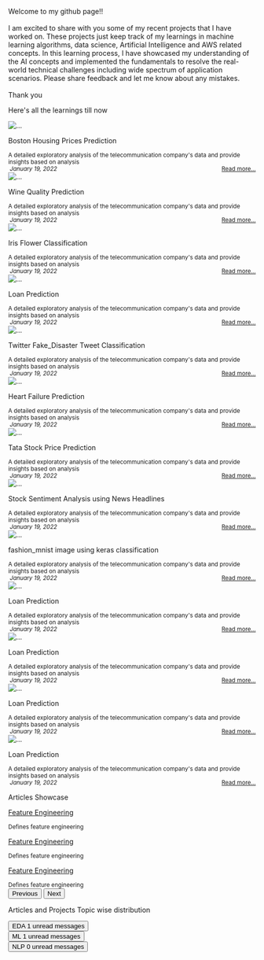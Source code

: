 <div id="myPage">
  <div class='container-fluid p-2 m-2'>
    <div id="about">
      <div class="container-fluid">
        <div class="row py-2 mb-2">
          <div class="text-secondary bg-white border-0 rounded px-1 h-100">
            <div class="card-body py-0 m-0 bg-transparent">
              <p class='card-text'> Welcome to my github page!! <br>
                <br> I am excited to share with you some of my recent projects that I have worked on. These projects just keep track of my learnings in machine learning algorithms, data science, Artificial Intelligence and AWS related concepts. In this learning process, I have showcased my understanding of the AI concepts and implemented the fundamentals to resolve the real-world technical challenges including wide spectrum of application scenarios. Please share feedback and let me know about any mistakes. <br>
                <br>Thank you
              </p>
            </div>
          </div>
        </div>
      </div>
    </div>
    <div id="projects">
      <div class="container-fluid">
        <div class="row p-2 mt-3 mb-2">
          <p class="text-success fs-6 fw-bold">Here's all the learnings till now&nbsp; <i class="fa fa-angle-double-down"></i>
          </p>
        </div>
        <div class="row row-cols-1 row-cols-sm-2 row-cols-md-3 row-cols-lg-4 g-3">
          <div class="col">
            <div class="card bg-light border-1 px-1 rounded h-100">
              <div class="card-header border-0 bg-transparent">
                <img src="/assets/images/boston.jpg" id='data-card-image' loading="lazy" class='card-img-top img-fluid' alt='...'>
              </div>
              <div class="card-body py-0 m-0 bg-transparent">
                <p class="card-title fw-bold">Boston Housing Prices Prediction</p>
                <small class="card-text" id="data-card-text">A detailed exploratory analysis of the telecommunication company's data and provide insights based on analysis</small>
              </div>
              <div class="card-footer border-0 bg-transparent text-muted">
                <small>
                  <i class="fa fa-calendar">&nbsp;January 19, 2022</i>
                  <span style="float:right;">
                    <a class="card-link" href="/docs/Boston Housing.html"> Read more... </a>
                  </span>
                </small>
              </div>
            </div>
          </div>
          <div class="col">
            <div class="card bg-light border-1 px-1 rounded h-100">
              <div class="card-header border-0 bg-transparent">
                <img src="/assets/images/wine.jpg" id='data-card-image' loading="lazy" class='card-img-top img-fluid' alt='...'>
              </div>
              <div class="card-body py-0 m-0 bg-transparent">
                <p class="card-title fw-bold">Wine Quality Prediction</p>
                <small class="card-text" id="data-card-text">A detailed exploratory analysis of the telecommunication company's data and provide insights based on analysis</small>
              </div>
              <div class="card-footer border-0 bg-transparent text-muted">
                <small>
                  <i class="fa fa-calendar">&nbsp;January 19, 2022</i>
                  <span style="float:right;">
                    <a class="card-link" href="/docs/Wine Quality.html"> Read more... </a>
                  </span>
                </small>
              </div>
            </div>
          </div>
          <div class="col">
            <div class="card bg-light border-1 px-1 rounded h-100">
              <div class="card-header border-0 bg-transparent">
                <img src="/assets/images/iris.jpg" id='data-card-image' loading="lazy" class='card-img-top img-fluid' alt='...'>
              </div>
              <div class="card-body py-0 m-0 bg-transparent">
                <p class="card-title fw-bold">Iris Flower Classification</p>
                <small class="card-text" id="data-card-text">A detailed exploratory analysis of the telecommunication company's data and provide insights based on analysis</small>
              </div>
              <div class="card-footer border-0 bg-transparent text-muted">
                <small>
                  <i class="fa fa-calendar">&nbsp;January 19, 2022</i>
                  <span style="float:right;">
                    <a class="card-link" href="/docs/Iris Flower Classification.html"> Read more... </a>
                  </span>
                </small>
              </div>
            </div>
          </div>
          <div class="col">
            <div class="card bg-light border-1 px-1 rounded h-100">
              <div class="card-header border-0 bg-transparent">
                <img src="/assets/images/loan.jpg" id='data-card-image' loading="lazy" class='card-img-top img-fluid' alt='...'>
              </div>
              <div class="card-body py-0 m-0 bg-transparent">
                <p class="card-title fw-bold">Loan Prediction</p>
                <small class="card-text" id="data-card-text">A detailed exploratory analysis of the telecommunication company's data and provide insights based on analysis</small>
              </div>
              <div class="card-footer border-0 bg-transparent text-muted">
                <small>
                  <i class="fa fa-calendar">&nbsp;January 19, 2022</i>
                  <span style="float:right;">
                    <a class="card-link" href="/my-priv-repo/templates/login.html"> Read more... </a>
                  </span>
                </small>
              </div>
            </div>
          </div>
	  <div class="col">
            <div class="card bg-light border-1 px-1 rounded h-100">
              <div class="card-header border-0 bg-transparent">
                <img src="/assets/images/fake-tweet.png" id='data-card-image' loading="lazy" class='card-img-top img-fluid' alt='...'>
              </div>
              <div class="card-body py-0 m-0 bg-transparent">
                <p class="card-title fw-bold">Twitter Fake_Disaster Tweet Classification</p>
                <small class="card-text" id="data-card-text">A detailed exploratory analysis of the telecommunication company's data and provide insights based on analysis</small>
              </div>
              <div class="card-footer border-0 bg-transparent text-muted">
                <small>
                  <i class="fa fa-calendar">&nbsp;January 19, 2022</i>
                  <span style="float:right;">
                    <a class="card-link" href="/docs/Twitter Fake_Disaster Tweet Classification.html"> Read more... </a>
                  </span>
                </small>
              </div>
            </div>
          </div>
	  <div class="col">
            <div class="card bg-light border-1 px-1 rounded h-100">
              <div class="card-header border-0 bg-transparent">
                <img src="/assets/images/heart.jpg" id='data-card-image' loading="lazy" class='card-img-top img-fluid' alt='...'>
              </div>
              <div class="card-body py-0 m-0 bg-transparent">
                <p class="card-title fw-bold">Heart Failure Prediction</p>
                <small class="card-text" id="data-card-text">A detailed exploratory analysis of the telecommunication company's data and provide insights based on analysis</small>
              </div>
              <div class="card-footer border-0 bg-transparent text-muted">
                <small>
                  <i class="fa fa-calendar">&nbsp;January 19, 2022</i>
                  <span style="float:right;">
                    <a class="card-link" href="/docs/Heart Failure Prediction.html"> Read more... </a>
                  </span>
                </small>
              </div>
            </div>
          </div>
	  <div class="col">
            <div class="card bg-light border-1 px-1 rounded h-100">
              <div class="card-header border-0 bg-transparent">
                <img src="/assets/images/tata-stock.jpg" id='data-card-image' loading="lazy" class='card-img-top img-fluid' alt='...'>
              </div>
              <div class="card-body py-0 m-0 bg-transparent">
                <p class="card-title fw-bold">Tata Stock Price Prediction</p>
                <small class="card-text" id="data-card-text">A detailed exploratory analysis of the telecommunication company's data and provide insights based on analysis</small>
              </div>
              <div class="card-footer border-0 bg-transparent text-muted">
                <small>
                  <i class="fa fa-calendar">&nbsp;January 19, 2022</i>
                  <span style="float:right;">
                    <a class="card-link" href="/docs/Tata Stock Price Prediction.html"> Read more... </a>
                  </span>
                </small>
              </div>
            </div>
          </div>
	  <div class="col">
            <div class="card bg-light border-1 px-1 rounded h-100">
              <div class="card-header border-0 bg-transparent">
                <img src="/assets/images/stock-senti.jpg" id='data-card-image' loading="lazy" class='card-img-top img-fluid' alt='...'>
              </div>
              <div class="card-body py-0 m-0 bg-transparent">
                <p class="card-title fw-bold">Stock Sentiment Analysis using News Headlines</p>
                <small class="card-text" id="data-card-text">A detailed exploratory analysis of the telecommunication company's data and provide insights based on analysis</small>
              </div>
              <div class="card-footer border-0 bg-transparent text-muted">
                <small>
                  <i class="fa fa-calendar">&nbsp;January 19, 2022</i>
                  <span style="float:right;">
                    <a class="card-link" href="/docs/Stock Sentiment Analysis using News Headlines.html"> Read more... </a>
                  </span>
                </small>
              </div>
            </div>
          </div>
	  <div class="col">
            <div class="card bg-light border-1 px-1 rounded h-100">
              <div class="card-header border-0 bg-transparent">
                <img src="/assets/images/fashion-mnist.jpg" id='data-card-image' loading="lazy" class='card-img-top img-fluid' alt='...'>
              </div>
              <div class="card-body py-0 m-0 bg-transparent">
                <p class="card-title fw-bold">fashion_mnist image using keras classification</p>
                <small class="card-text" id="data-card-text">A detailed exploratory analysis of the telecommunication company's data and provide insights based on analysis</small>
              </div>
              <div class="card-footer border-0 bg-transparent text-muted">
                <small>
                  <i class="fa fa-calendar">&nbsp;January 19, 2022</i>
                  <span style="float:right;">
                    <a class="card-link" href="/docs/fashion_mnist image using keras classification.html"> Read more... </a>
                  </span>
                </small>
              </div>
            </div>
          </div>
	  <div class="col">
            <div class="card bg-light border-1 px-1 rounded h-100">
              <div class="card-header border-0 bg-transparent">
                <img src="/assets/images/loan.jpg" id='data-card-image' loading="lazy" class='card-img-top img-fluid' alt='...'>
              </div>
              <div class="card-body py-0 m-0 bg-transparent">
                <p class="card-title fw-bold">Loan Prediction</p>
                <small class="card-text" id="data-card-text">A detailed exploratory analysis of the telecommunication company's data and provide insights based on analysis</small>
              </div>
              <div class="card-footer border-0 bg-transparent text-muted">
                <small>
                  <i class="fa fa-calendar">&nbsp;January 19, 2022</i>
                  <span style="float:right;">
                    <a class="card-link" href="/docs/Loan Prediction.html"> Read more... </a>
                  </span>
                </small>
              </div>
            </div>
          </div>
	  <div class="col">
            <div class="card bg-light border-1 px-1 rounded h-100">
              <div class="card-header border-0 bg-transparent">
                <img src="/assets/images/loan.jpg" id='data-card-image' loading="lazy" class='card-img-top img-fluid' alt='...'>
              </div>
              <div class="card-body py-0 m-0 bg-transparent">
                <p class="card-title fw-bold">Loan Prediction</p>
                <small class="card-text" id="data-card-text">A detailed exploratory analysis of the telecommunication company's data and provide insights based on analysis</small>
              </div>
              <div class="card-footer border-0 bg-transparent text-muted">
                <small>
                  <i class="fa fa-calendar">&nbsp;January 19, 2022</i>
                  <span style="float:right;">
                    <a class="card-link" href="/docs/Loan Prediction.html"> Read more... </a>
                  </span>
                </small>
              </div>
            </div>
          </div>
	  <div class="col">
            <div class="card bg-light border-1 px-1 rounded h-100">
              <div class="card-header border-0 bg-transparent">
                <img src="/assets/images/loan.jpg" id='data-card-image' loading="lazy" class='card-img-top img-fluid' alt='...'>
              </div>
              <div class="card-body py-0 m-0 bg-transparent">
                <p class="card-title fw-bold">Loan Prediction</p>
                <small class="card-text" id="data-card-text">A detailed exploratory analysis of the telecommunication company's data and provide insights based on analysis</small>
              </div>
              <div class="card-footer border-0 bg-transparent text-muted">
                <small>
                  <i class="fa fa-calendar">&nbsp;January 19, 2022</i>
                  <span style="float:right;">
                    <a class="card-link" href="/docs/Loan Prediction.html"> Read more... </a>
                  </span>
                </small>
              </div>
            </div>
          </div>
	  <div class="col">
            <div class="card bg-light border-1 px-1 rounded h-100">
              <div class="card-header border-0 bg-transparent">
                <img src="/assets/images/loan.jpg" id='data-card-image' loading="lazy" class='card-img-top img-fluid' alt='...'>
              </div>
              <div class="card-body py-0 m-0 bg-transparent">
                <p class="card-title fw-bold">Loan Prediction</p>
                <small class="card-text" id="data-card-text">A detailed exploratory analysis of the telecommunication company's data and provide insights based on analysis</small>
              </div>
              <div class="card-footer border-0 bg-transparent text-muted">
                <small>
                  <i class="fa fa-calendar">&nbsp;January 19, 2022</i>
                  <span style="float:right;">
                    <a class="card-link" href="/docs/Loan Prediction.html"> Read more... </a>
                  </span>
                </small>
              </div>
            </div>
          </div>
        </div>
      </div>
      <!-- Container (Contact Section) -->
      <div id="articles">
        <div class="container-fluid">
          <div class="row p-2 mt-3 mb-2">
            <p class="text-success fs-6 fw-bold">Articles Showcase&nbsp; <i class="fa fa-angle-double-down"></i>
            </p>
          </div>
          <div class="row">
            <div id="myCarousel" class="carousel slide my-0 py-0 px-5 " data-bs-ride="carousel">
              <!-- Wrapper for slides -->
              <div class="carousel-inner ">
                <div class="carousel-item active">
                  <div class="container-fluid bg-light">
                    <div class="row mb-2">
                      <div class="card bg-light border-0 rounded h-100">
                        <div class="card-body py-0 m-0 bg-transparent">
                          <p class="text-muted fs-6 fw-bold">
                            <a class="
link-secondary text-decoration-none fw-bold" href="/docs/Feature_Selection.html">Feature Engineering</a>
                          </p>
                          <small class="card-text" id="data-card-text">Defines feature engineering</small>
                        </div>
                      </div>
                    </div>
                  </div>
                </div>
                <div class="carousel-item bg-light">
                  <div class="container-fluid bg-light">
                    <div class="row mb-2">
                      <div class="card bg-light border-0 rounded h-100">
                        <div class="card-body py-0 m-0 bg-transparent">
                          <p class="text-muted fs-6 fw-bold">
                            <a class="link-secondary text-decoration-none fw-bold" href="/docs/Feature_Selection.html">Feature Engineering</a>
                          </p>
                          <small class="card-text" id="data-card-text">Defines feature engineering</small>
                        </div>
                      </div>
                    </div>
                  </div>
                </div>
                <div class="carousel-item bg-light">
                  <div class="container-fluid bg-light">
                    <div class="row mb-2">
                      <div class="card bg-light border-0 px-1 rounded h-100">
                        <div class="card-body py-0 m-0 bg-transparent">
                          <p class="text-muted fs-6 fw-bold">
                            <a class="link-secondary text-decoration-none fw-bold" href="/docs/Feature_Selection.html">Feature Engineering</a>
                          </p>
                          <small class="card-text" id="data-card-text">Defines feature engineering</small>
                        </div>
                      </div>
                    </div>
                  </div>
                </div>
              </div>
              <!-- Left and right controls -->
              <button class="carousel-control-prev" type="button" data-bs-target="#myCarousel" data-bs-slide="prev">
                <span class="text-muted fs-3 fw-bold">
                  <i class="fa fa-angle-left text-danger"></i>
                </span>
                <span class="sr-only">Previous</span>
              </button>
              <button class="carousel-control-next" type="button" data-bs-target="#myCarousel" data-bs-slide="next">
                <span class="text-muted fs-3 fw-bold">
                  <i class="fa fa-angle-right text-danger"></i>
                </span>
                <span class="visually-hidden">Next</span>
              </button>
            </div>
          </div>
        </div>
      </div>
      <div id="topics">
        <div class="container-fluid">
          <div class="row p-2 mt-3 mb-2">
            <p class="text-success fs-6 fw-bold">Articles and Projects Topic wise distribution </p>
          </div>
          <div class="row p-2 mb-4">
            <div class="col">
              <button type="button" class="btn py-0 btn-secondary btn-sm position-relative"> EDA <span class="position-absolute top-0 start-100 translate-middle badge rounded-pill bg-success"> 1 <span class="visually-hidden">unread messages</span>
                </span>
              </button>
            </div>
            <div class="col">
              <button type="button" class="btn py-0 btn-secondary btn-sm position-relative"> ML <span class="position-absolute top-0 start-100 translate-middle badge rounded-pill bg-success"> 1 <span class="visually-hidden">unread messages</span>
                </span>
              </button>
            </div>
            <div class="col">
              <button type="button" class="btn py-0 btn-secondary btn-sm position-relative"> NLP <span class="position-absolute top-0 start-100 translate-middle badge rounded-pill bg-success"> 0 <span class="visually-hidden">unread messages</span>
                </span>
              </button>
            </div>
          </div>
        </div>
      </div>
    </div>
  </div>
</div>
